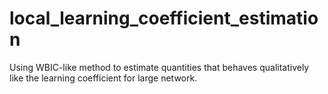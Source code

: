 # local_learning_coefficient_estimation
Using WBIC-like method to estimate quantities that behaves qualitatively like the learning coefficient for large network. 
